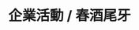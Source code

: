 ---
title: '企業活動 / 春酒尾牙'
pictures: '["https://raw.githubusercontent.com/chyushya/cms-content/main/content/resources/images/1651124880687-1024-640-01.jpg","https://raw.githubusercontent.com/chyushya/cms-content/main/content/resources/images/1651124880618-1024-640-02.jpg","https://raw.githubusercontent.com/chyushya/cms-content/main/content/resources/images/1651124880661-1024-640-03.jpg","https://raw.githubusercontent.com/chyushya/cms-content/main/content/resources/images/1651124880712-1024-640-04.jpg","https://raw.githubusercontent.com/chyushya/cms-content/main/content/resources/images/1651124880576-1024-640-05.jpg","https://raw.githubusercontent.com/chyushya/cms-content/main/content/resources/images/1651124880736-1024-640-06.jpg","https://raw.githubusercontent.com/chyushya/cms-content/main/content/resources/images/1651124880809-1024-640-07.jpg","https://raw.githubusercontent.com/chyushya/cms-content/main/content/resources/images/1651124880859-1024-640-08.jpg","https://raw.githubusercontent.com/chyushya/cms-content/main/content/resources/images/1651124880763-1024-640-09.jpg","https://raw.githubusercontent.com/chyushya/cms-content/main/content/resources/images/1651124880838-1024-640-10.jpg","https://raw.githubusercontent.com/chyushya/cms-content/main/content/resources/images/1651124880641-1024-640-11.jpg","https://raw.githubusercontent.com/chyushya/cms-content/main/content/resources/images/1651124880787-1024-640-12.jpg","https://raw.githubusercontent.com/chyushya/cms-content/main/content/resources/images/1651124880882-1024-640-13.jpg"]'
---